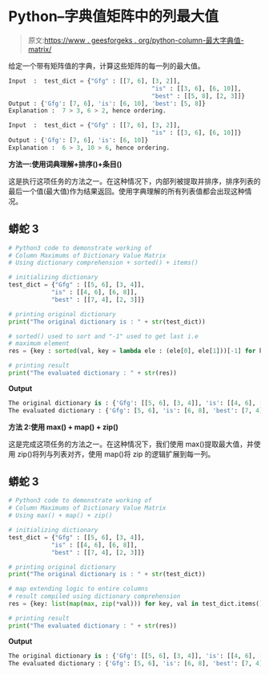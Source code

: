 # Python–字典值矩阵中的列最大值

> 原文:[https://www . geesforgeks . org/python-column-最大字典值-matrix/](https://www.geeksforgeeks.org/python-column-maximum-in-dictionary-value-matrix/)

给定一个带有矩阵值的字典，计算这些矩阵的每一列的最大值。

```py
Input  :  test_dict = {"Gfg" : [[7, 6], [3, 2]],
                                        "is" : [[3, 6], [6, 10]],
                                        "best" : [[5, 8], [2, 3]]}
Output : {'Gfg': [7, 6], 'is': [6, 10], 'best': [5, 8]}
Explanation :  7 > 3, 6 > 2, hence ordering.

Input  :  test_dict = {"Gfg" : [[7, 6], [3, 2]],
                                        "is" : [[3, 6], [6, 10]]}
Output : {'Gfg': [7, 6], 'is': [6, 10]}
Explanation :  6 > 3, 10 > 6, hence ordering.

```

**方法一:使用词典理解+排序()+条目()**

这是执行这项任务的方法之一。在这种情况下，内部列被提取并排序，排序列表的最后一个值(最大值)作为结果返回。使用字典理解的所有列表值都会出现这种情况。

## 蟒蛇 3

```py
# Python3 code to demonstrate working of
# Column Maximums of Dictionary Value Matrix
# Using dictionary comprehension + sorted() + items()

# initializing dictionary
test_dict = {"Gfg" : [[5, 6], [3, 4]],
            "is" : [[4, 6], [6, 8]],
            "best" : [[7, 4], [2, 3]]}

# printing original dictionary
print("The original dictionary is : " + str(test_dict))

# sorted() used to sort and "-1" used to get last i.e
# maximum element
res = {key : sorted(val, key = lambda ele : (ele[0], ele[1]))[-1] for key, val in test_dict.items()}

# printing result
print("The evaluated dictionary : " + str(res))
```

**Output**

```py
The original dictionary is : {'Gfg': [[5, 6], [3, 4]], 'is': [[4, 6], [6, 8]], 'best': [[7, 4], [2, 3]]}
The evaluated dictionary : {'Gfg': [5, 6], 'is': [6, 8], 'best': [7, 4]}

```

**方法 2:使用 max() + map() + zip()**

这是完成这项任务的方法之一。在这种情况下，我们使用 max()提取最大值，并使用 zip()将列与列表对齐，使用 map()将 zip 的逻辑扩展到每一列。

## 蟒蛇 3

```py
# Python3 code to demonstrate working of
# Column Maximums of Dictionary Value Matrix
# Using max() + map() + zip()

# initializing dictionary
test_dict = {"Gfg" : [[5, 6], [3, 4]],
            "is" : [[4, 6], [6, 8]],
            "best" : [[7, 4], [2, 3]]}

# printing original dictionary
print("The original dictionary is : " + str(test_dict))

# map extending logic to entire columns
# result compiled using dictionary comprehension
res = {key: list(map(max, zip(*val))) for key, val in test_dict.items()}

# printing result
print("The evaluated dictionary : " + str(res))
```

**Output**

```py
The original dictionary is : {'Gfg': [[5, 6], [3, 4]], 'is': [[4, 6], [6, 8]], 'best': [[7, 4], [2, 3]]}
The evaluated dictionary : {'Gfg': [5, 6], 'is': [6, 8], 'best': [7, 4]}

```